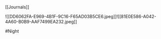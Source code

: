 [[Journals]]

![[DD6062FA-E969-4B1F-9C16-F65AD03B5CE6.jpeg]]![[81E0E586-A042-4A60-B0B9-AAF7499EA232.jpeg]]


#Night 
